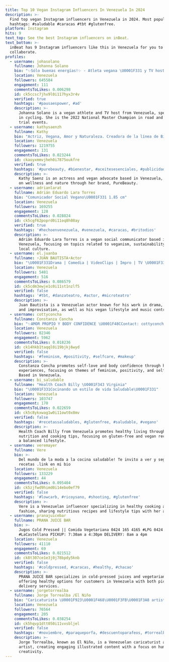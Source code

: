 ```yaml
---
title: Top 10 Vegan Instagram Influencers In Venezuela In 2024
description: >-
  Find top vegan Instagram influencers in Venezuela in 2024. Most popular
  hashtags: #saludable #caracas #tbt #glutenfree.
platform: Instagram
hits: 9
text_top: See the best Instagram influencers on inBeat.
text_bottom: >-
  inBeat has 9 Instagram influencers like this in Venezuela for you to
  collaborate.
profiles:
  - username: johasolano
    fullname: Johanna Solano
    bio: "✨Sólo buenas energías!✨ - Atleta vegana \U0001F331 y TV host. \U0001F1E8\U0001F1F7 - @sessions.fit ⚡️ - Campeona Nacional Máster (Ruta y TT) 2022 \U0001F6B4\U0001F3FD‍♀️\U0001F4A8 - Caninetrovert. \U0001F436"
    location: Venezuela
    followers: 645584
    engagement: 111
    commentsToLikes: 0.006298
    id: ck5ccsc7jhx9l0i117hyx3r4v
    verified: true
    hashtags: '#pausaespower, #ad'
    description: >-
      Johanna Solano is a vegan athlete and TV host from Venezuela, specializing
      in cycling. She is the 2022 National Master Champion in road and time
      trial events.
  - username: kathysaenzh
    fullname: Kathy
    bio: "Actriz, Vegana, Amor y Naturaleza. Creadora de la línea de Bienestar “PureBeauty” @bykathysaenz En este link de Whatssapp puedes hacer tu compra\U0001F447\U0001F3FC"
    location: Venezuela
    followers: 1219755
    engagement: 131
    commentsToLikes: 0.023244
    id: ckaoyxmmvjheh0i7875oukfre
    verified: true
    hashtags: '#purebeauty, #bienestar, #aceitesesenciales, #publicidad'
    description: >-
      Kathy Saenz is an actress and vegan advocate based in Venezuela, focusing
      on wellness and nature through her brand, PureBeauty.
  - username: adrianlarat
    fullname: Adrián Eduardo Lara Torres
    bio: "Comunicador Social Vegano\U0001F331 1.85 cm"
    location: Venezuela
    followers: 169255
    engagement: 128
    commentsToLikes: 0.028824
    id: ck5cgf62poprd0i11oq8h08ay
    verified: true
    hashtags: '#hechoenvenezuela, #venezuela, #caracas, #britodios'
    description: >-
      Adrián Eduardo Lara Torres is a vegan social communicator based in
      Venezuela, focusing on topics related to veganism, sustainability, and
      local culture.
  - username: el.juanba
    fullname: ⚡JUAN BAUTISTA⚡Actor
    bio: "\U0001F331Drama | Comedia | VideoClips | Impro | TV \U0001F331 ☕ Café \U0001F36A \U0001F951No como Animales\U0001F951 \U0001F60E cantante @boogieboogie_ve \U0001F913 ❤|Theater | Rockn'Roll | Vegan | Acting"
    location: Venezuela
    followers: 5481
    engagement: 516
    commentsToLikes: 0.086579
    id: ck5cdm3ewje1c0i11st1nzlf5
    verified: false
    hashtags: '#tbt, #danzateatro, #actor, #microteatro'
    description: >-
      Juan Bautista is a Venezuelan actor known for his work in drama, comedy,
      and improvisation, as well as his vegan lifestyle and music contributions.
  - username: cottyconcha
    fullname: Constanza Concha
    bio: "✨️AMOR PROPIO Y BODY CONFIDENCE \U0001F48CContact: cottyconcha@gmail.com COME AND TRAVEL WITH ME! \U0001FA77\U0001F4E3\U0001F447"
    location: Venezuela
    followers: 82346
    engagement: 5962
    commentsToLikes: 0.018236
    id: ck14hkb1taqql0i19bjkj6wyd
    verified: false
    hashtags: '#feminism, #positivity, #selfcare, #makeup'
    description: >-
      Constanza Concha promotes self-love and body confidence through her travel
      experiences, focusing on themes of feminism, positivity, and self-care.
      Based in Venezuela.
  - username: bi_saludable
    fullname: "Health Coach Billy \U0001F343 Virginia"
    bio: "\U0001F331Cocinando un estilo de vida Saludable\U0001F331"
    location: Venezuela
    followers: 103747
    engagement: 170
    commentsToLikes: 0.022659
    id: ck5c8ykxwag1w0i11owt0x8mv
    verified: false
    hashtags: '#recetassaludables, #glutenfree, #saludable, #vegano'
    description: >-
      Health Coach Billy from Venezuela promotes healthy living through
      nutrition and cooking tips, focusing on gluten-free and vegan recipes for
      a balanced lifestyle.
  - username: veremayer
    fullname: Vere
    bio: >-
      Del mundo de la moda a la cocina saludable! Te invito a ver y seguir mis
      recetas .link en mi bio
    location: Venezuela
    followers: 133229
    engagement: 44
    commentsToLikes: 0.095404
    id: ck5zjfwd9himd0i14ebo0ef79
    verified: false
    hashtags: '#lowcarb, #ricoysano, #shooting, #glutenfree'
    description: >-
      Vere is a Venezuelan influencer specializing in healthy cooking and
      fashion, sharing nutritious recipes and lifestyle tips with her audience.
  - username: pranajuicebar
    fullname: PRANA JUICE BAR
    bio: >-
      Jugos Cold Pressed || Comida Vegetariana 0424 165 4165 #LPG 0424 216 4316
      #LaCastellana PICKUP: 7:30am a 4:30pm DELIVERY: 8am a 4pm
    location: Venezuela
    followers: 41110
    engagement: 69
    commentsToLikes: 0.021512
    id: ck8t307ce1e3j0j78bpdy5knb
    verified: false
    hashtags: '#coldpressed, #caracas, #healthy, #chacao'
    description: >-
      PRANA JUICE BAR specializes in cold-pressed juices and vegetarian cuisine,
      offering healthy options for customers in Venezuela with both pickup and
      delivery services.
  - username: jorgetorrealba
    fullname: Jorge Torrealba /El Niño
    bio: "Caricaturista \U0001F923\U0001F468\U0001F3FB‍\U0001F3A8 artista #descuentoparafeos \U0001F30D \U0001F410\U0001F1FB\U0001F1EA millonario de creatividad ⭐️ ya casi estrenamos en youtube\U0001F447 suscribete \U0001F447 coming soon\U0001F447"
    location: Venezuela
    followers: 76564
    engagement: 205
    commentsToLikes: 0.038254
    id: ck5hqvp1dtt050i11vxsbljel
    verified: false
    hashtags: '#noviembre, #paraqueporfa, #descuentoparafeos, #torrealba'
    description: >-
      Jorge Torrealba, known as El Niño, is a Venezuelan caricaturist and
      artist, creating engaging illustrated content with a focus on humor and
      creativity.
---
```


